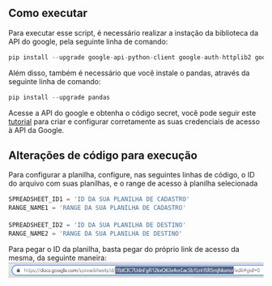 ## Como executar

Para executar esse script, é necessário realizar a instação da biblioteca da API do google, pela seguinte linha de comando:
```python
pip install --upgrade google-api-python-client google-auth-httplib2 google-auth-oauthlib
```

Além disso, também é necessário que você instale o pandas, através da seguinte linha de comando:
```python
pip install --upgrade pandas
```

Acesse a API do google e obtenha o código secret, você pode seguir este [tutorial](https://www.hashtagtreinamentos.com/integracao-do-google-sheets-com-python)
para criar e configurar corretamente as suas credenciais de acesso à API da Google.

## Alterações de código para execução

Para configurar a planilha, configure, nas seguintes linhas de código, o ID do arquivo com suas planilhas, e o range de acesso à planilha selecionada
```python
SPREADSHEET_ID1 = 'ID DA SUA PLANILHA DE CADASTRO'
RANGE_NAME1 = 'RANGE DA SUA PLANILHA DE CADASTRO'

SPREADSHEET_ID2 = 'ID DA SUA PLANILHA DE DESTINO'
RANGE_NAME2 = 'RANGE DA SUA PLANILHA DE DESTINO'
```

Para pegar o ID da planilha, basta pegar do próprio link de acesso da mesma, da seguinte maneira:
![](https://github.com/JT4v4res/Scripts-musIC/blob/main/src/imgs/exemplo_id_planilha.png.png)
